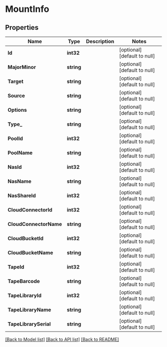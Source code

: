 # MountInfo

## Properties
Name | Type | Description | Notes
------------ | ------------- | ------------- | -------------
**Id** | **int32** |  | [optional] [default to null]
**MajorMinor** | **string** |  | [optional] [default to null]
**Target** | **string** |  | [optional] [default to null]
**Source** | **string** |  | [optional] [default to null]
**Options** | **string** |  | [optional] [default to null]
**Type_** | **string** |  | [optional] [default to null]
**PoolId** | **int32** |  | [optional] [default to null]
**PoolName** | **string** |  | [optional] [default to null]
**NasId** | **int32** |  | [optional] [default to null]
**NasName** | **string** |  | [optional] [default to null]
**NasShareId** | **int32** |  | [optional] [default to null]
**CloudConnectorId** | **int32** |  | [optional] [default to null]
**CloudConnectorName** | **string** |  | [optional] [default to null]
**CloudBucketId** | **int32** |  | [optional] [default to null]
**CloudBucketName** | **string** |  | [optional] [default to null]
**TapeId** | **int32** |  | [optional] [default to null]
**TapeBarcode** | **string** |  | [optional] [default to null]
**TapeLibraryId** | **int32** |  | [optional] [default to null]
**TapeLibraryName** | **string** |  | [optional] [default to null]
**TapeLibrarySerial** | **string** |  | [optional] [default to null]

[[Back to Model list]](../README.md#documentation-for-models) [[Back to API list]](../README.md#documentation-for-api-endpoints) [[Back to README]](../README.md)


